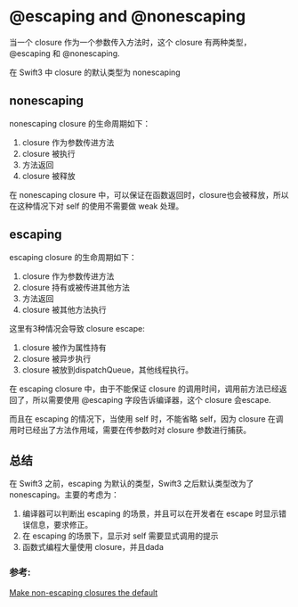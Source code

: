 # @escaping and @nonescaping

当一个 closure 作为一个参数传入方法时，这个 closure 有两种类型，@escaping 和 @nonescaping.

在 Swift3 中 closure 的默认类型为 nonescaping

## nonescaping
nonescaping closure 的生命周期如下：

1. closure 作为参数传进方法
2. closure 被执行
3. 方法返回
4. closure 被释放

在 nonescaping closure 中，可以保证在函数返回时，closure也会被释放，所以在这种情况下对 self 的使用不需要做 weak 处理。

## escaping
escaping closure 的生命周期如下：

1. closure 作为参数传进方法
2. closure 持有或被传进其他方法
3. 方法返回
4. closure 被其他方法执行

这里有3种情况会导致 closure escape:

1. closure 被作为属性持有
2. closure 被异步执行
3. closure 被放到dispatchQueue，其他线程执行。

在 escaping closure 中，由于不能保证 closure 的调用时间，调用前方法已经返回了，所以需要使用 @escaping 字段告诉编译器，这个 closure 会escape.

而且在 escaping 的情况下，当使用 self 时，不能省略 self，因为 closure 在调用时已经出了方法作用域，需要在传参数时对 closure 参数进行捕获。

## 总结
在 Swift3 之前，escaping 为默认的类型，Swift3 之后默认类型改为了 nonescaping。主要的考虑为：

1. 编译器可以判断出 escaping 的场景，并且可以在开发者在 escape 时显示错误信息，要求修正。
2. 在 escaping 的场景下，显示对 self 需要显式调用的提示
3. 函数式编程大量使用 closure，并且dada

### 参考:
[Make non-escaping closures the default
](https://github.com/apple/swift-evolution/blob/master/proposals/0103-make-noescape-default.md)